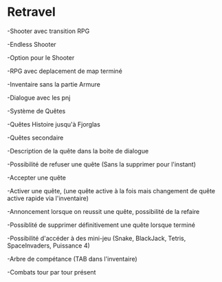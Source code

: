 # Retravel 

-Shooter avec transition RPG

-Endless Shooter

-Option pour le Shooter



-RPG avec deplacement de map terminé

-Inventaire sans la partie Armure

-Dialogue avec les pnj

-Système de Quêtes 

   -Quêtes Histoire jusqu'à Fjorglas

   -Quêtes secondaire 
   
   -Description de la quête dans la boite de dialogue 
   
   -Possibilité de refuser une quête (Sans la supprimer pour l'instant)
   
   -Accepter une quête
   
   -Activer une quête, (une quête active à la fois mais changement de quête active rapide via l'inventaire)
   
   -Annoncement lorsque on reussit une quête, possibilité de la refaire
   
   -Possiblité de supprimer définitivement une quête lorsque terminé 
   
-Possibilité d'accéder à des mini-jeu (Snake, BlackJack, Tetris, SpaceInvaders, Puissance 4)

-Arbre de compétance (TAB dans l'inventaire) 

-Combats tour par tour présent 

